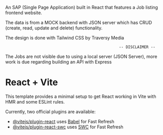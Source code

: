 An SAP (Single Page Application) built in React that features a Job listing frontend website. 

The data is from a MOCK backend with JSON server which has CRUD (create, read, update and delete) functionality.

The design is done with Tailwind CSS by Traversy Media


                                                      -- DISCLAIMER --

The Jobs are not visible due to using a local server (JSON Server), more work is due regarding building an API with Express


# React + Vite

This template provides a minimal setup to get React working in Vite with HMR and some ESLint rules.

Currently, two official plugins are available:

- [@vitejs/plugin-react](https://github.com/vitejs/vite-plugin-react/blob/main/packages/plugin-react/README.md) uses [Babel](https://babeljs.io/) for Fast Refresh
- [@vitejs/plugin-react-swc](https://github.com/vitejs/vite-plugin-react-swc) uses [SWC](https://swc.rs/) for Fast Refresh

